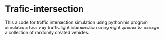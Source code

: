 # Trafic-intersection
This a code for traffic intersection simulation using python 
his program simulates a four way traffic light interesection using eight queues to manage a collection 
of randomly created vehicles.
